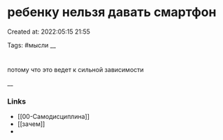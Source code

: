 # ребенку нельзя давать смартфон

Created at: 2022:05:15 21:55

Tags: #мысли 
__ 

#
 потому что это ведет к сильной зависимости

__

### Links
- [[00-Самодисциплина]]
- [[зачем]]
-